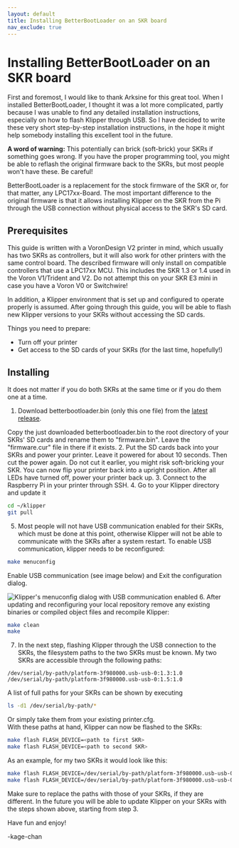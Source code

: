 ```yaml
---
layout: default
title: Installing BetterBootLoader on an SKR board
nav_exclude: true
---
```


# Installing BetterBootLoader on an SKR board

First and foremost, I would like to thank Arksine for this great tool. When I installed BetterBootLoader, I thought it was a lot more complicated, partly because I was unable to find any detailed installation instructions, especially on how to flash Klipper through USB. So I have decided to write these very short step-by-step installation instructions, in the hope it might help somebody installing this excellent tool in the future.

**A word of warning:** This potentially can brick (soft-brick) your SKRs if something goes wrong. If you have the proper programming tool, you might be able to reflash the original firmware back to the SKRs, but most people won't have these. Be careful!

BetterBootLoader is a replacement for the stock firmware of the SKR or, for that matter, any LPC17xx-Board. The most important difference to the original firmware is that it allows installing Klipper on the SKR from the Pi through the USB connection without physical access to the SKR's SD card.

## Prerequisites

This guide is written with a VoronDesign V2 printer in mind, which usually has two SKRs as controllers, but it will also work for other printers with the same control board. The described firmware will only install on compatible controllers that use a LPC17xx MCU. This includes the SKR 1.3 or 1.4 used in the Voron V1/Trident and V2. Do not attempt this on your SKR E3 mini in case you have a Voron V0 or Switchwire!

In addition, a Klipper environment that is set up and configured to operate properly is assumed. After going through this guide, you will be able to flash new Klipper versions to your SKRs without accessing the SD cards.

Things you need to prepare:

- Turn off your printer
- Get access to the SD cards of your SKRs (for the last time, hopefully!)

## Installing

It does not matter if you do both SKRs at the same time or if you do them one at a time.

1. Download betterbootloader.bin (only this one file) from the [latest release](https://github.com/Arksine/LPC17xx-DFU-Bootloader/releases).

Copy the just downloaded betterbootloader.bin to the root directory of your SKRs' SD cards and rename them to "firmware.bin". Leave the "firmware.cur" file in there if it exists.
2\. Put the SD cards back into your SKRs and power your printer. Leave it powered for about 10 seconds. Then cut the power again. Do not cut it earlier, you might risk soft-bricking your SKR. You can now flip your printer back into a upright position. After all LEDs have turned off, power your printer back up.
3\. Connect to the Raspberry Pi in your printer through SSH.
4\. Go to your Klipper directory and update it

```bash
cd ~/klipper
git pull
```

5. Most people will not have USB communication enabled for their SKRs, which must be done at this point, otherwise Klipper will not be able to communicate with the SKRs after a system restart. To enable USB communication, klipper needs to be reconfigured:

```bash
make menuconfig
```

Enable USB communication (see image below) and Exit the configuration dialog.

![Klipper's menuconfig dialog with USB communication enabled](./images/MakeMenuconfig.png)
6\. After updating and reconfiguring your local repository remove any existing binaries or compiled object files and recompile Klipper:

```bash
make clean
make
```

7. In the next step, flashing Klipper through the USB connection to the SKRs, the filesystem paths to the two SKRs must be known. My two SKRs are accessible through the following paths:

```
/dev/serial/by-path/platform-3f980000.usb-usb-0:1.3:1.0
/dev/serial/by-path/platform-3f980000.usb-usb-0:1.5:1.0
```

A list of full paths for your SKRs can be shown by executing

```bash
ls -d1 /dev/serial/by-path/*
```

Or simply take them from your existing printer.cfg.\
With these paths at hand, Klipper can now be flashed to the SKRs:

```bash
make flash FLASH_DEVICE=<path to first SKR>
make flash FLASH_DEVICE=<path to second SKR>
```

As an example, for my two SKRs it would look like this:

```bash
make flash FLASH_DEVICE=/dev/serial/by-path/platform-3f980000.usb-usb-0:1.3:1.0
make flash FLASH_DEVICE=/dev/serial/by-path/platform-3f980000.usb-usb-0:1.5:1.0
```

Make sure to replace the paths with those of your SKRs, if they are different.
In the future you will be able to update Klipper on your SKRs with the steps shown above, starting from step 3.

Have fun and enjoy!

-kage-chan
